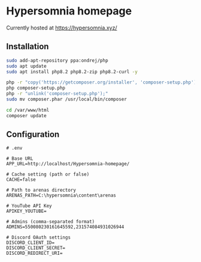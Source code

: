 # Hypersomnia homepage

Currently hosted at https://hypersomnia.xyz/

## Installation

```bash
sudo add-apt-repository ppa:ondrej/php
sudo apt update
sudo apt install php8.2 php8.2-zip php8.2-curl -y

php -r "copy('https://getcomposer.org/installer', 'composer-setup.php');"
php composer-setup.php
php -r "unlink('composer-setup.php');"
sudo mv composer.phar /usr/local/bin/composer

cd /var/www/html
composer update
```

## Configuration

```text
# .env

# Base URL
APP_URL=http://localhost/Hypersomnia-homepage/

# Cache setting (path or false)
CACHE=false

# Path to arenas directory
ARENAS_PATH=C:\hypersomnia\content\arenas

# YouTube API Key
APIKEY_YOUTUBE=

# Admins (comma-separated format)
ADMINS=550080230161645592,231574084931026944

# Discord OAuth settings
DISCORD_CLIENT_ID=
DISCORD_CLIENT_SECRET=
DISCORD_REDIRECT_URI=
```

